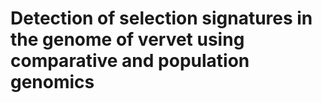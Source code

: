 # Detection of selection signatures in the genome of vervet using comparative and population genomics
